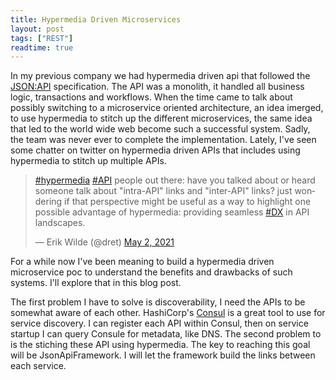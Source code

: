 ```yaml
---
title: Hypermedia Driven Microservices
layout: post
tags: ["REST"]
readtime: true
---
```


In my previous company we had hypermedia driven api that followed the [JSON:API](https://jsonapi.org/) specification. The API was a monolith, it handled all business logic, transactions and workflows. When the time came to talk about possibly switching to a microservice oriented architecture, an idea imerged, to use hypermedia to stitch up the different microservices, the same idea that led to the world wide web become such a successful system. Sadly, the team was never ever to complete the implementation. Lately, I've seen some chatter on twitter on hypermedia driven APIs that includes using hypermedia to stitch up multiple APIs.

<blockquote class="twitter-tweet"><p lang="en" dir="ltr"><a href="https://twitter.com/hashtag/hypermedia?src=hash&amp;ref_src=twsrc%5Etfw">#hypermedia</a> <a href="https://twitter.com/hashtag/API?src=hash&amp;ref_src=twsrc%5Etfw">#API</a> people out there: have you talked about or heard someone talk about &quot;intra-API&quot; links and &quot;inter-API&quot; links? just wondering if that perspective might be useful as a way to highlight one possible advantage of hypermedia: providing seamless <a href="https://twitter.com/hashtag/DX?src=hash&amp;ref_src=twsrc%5Etfw">#DX</a> in API landscapes.</p>&mdash; Erik Wilde (@dret) <a href="https://twitter.com/dret/status/1388871515136012291?ref_src=twsrc%5Etfw">May 2, 2021</a></blockquote> <script async src="https://platform.twitter.com/widgets.js" charset="utf-8"></script>

For a while now I've been meaning to build a hypermedia driven microservice poc to understand the benefits and drawbacks of such systems. I'll explore that in this blog post.

The first problem I have to solve is discoverability, I need the APIs to be somewhat aware of each other. HashiCorp's [Consul](https://www.hashicorp.com/products/consul) is a great tool to use for service discovery. I can register each API within Consul, then on service startup I can query Consule for metadata, like DNS. The second problem to is the stiching these API using hypermedia. The key to reaching this goal will be JsonApiFramework. I will let the framework build the links between each service. 

